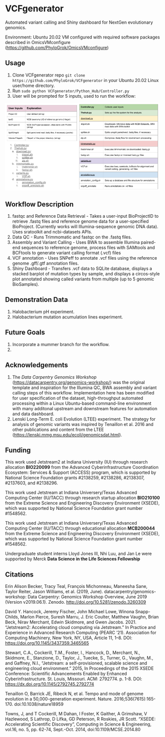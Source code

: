 # VCFgenerator
Automated variant calling and Shiny dashboard for NextGen evolutionary genomics.<br>

Environment: Ubuntu 20.02 VM configured with required software packages described in OmicsVMconfigure (https://github.com/PhyloGrok/OmicsVMconfigure)

## Usage
1. Clone VCFgenerator repo ```git clone https://github.com/PhyloGrok/VCFgenerator``` in your Ubuntu 20.02 Linux user/home directory.
2. Run ```sudo python VCFgenerator/Python_Hub/Controller.py```
3. User will be prompted for 5 inputs, used to run the workflow:

![](/Workflow-Chart.png)

## Workflow Description
1. fastqc and Reference Data Retrieval - Takes a user-input BioProjectID to retrieve .fastq files and reference genome data for a user-specified BioProject. (Currently works will Illumina-sequence genomic DNA data).  Uses sratoolkit and ncbi-datasets APIs.
2. Data QC - Runs Trimmomatic and fastqc on the .fastq files.
3. Assembly and Variant Calling - Uses BWA to assemble Illumina paired-end sequences to reference genome, process files with SAMtools and BCFtools to generate variant calling format (.vcf) files
4. VCF annotation - Uses SNPeff to annotate .vcf files using the reference genome .gff/.gtf annotation files.
5. Shiny Dashboard - Transfers .vcf data to SQLite database, displays a stacked barplot of mutation types by sample, and displays a circos-style plot annotated showing called variants from multiple (up to 5 genomic BioSamples).

## Demonstration Data
1. Halobacterium pH experiment. 
2. Halobacterium mutation acumulation lines experiment.

## Future Goals
1. Incorporate a mummer branch for the workflow.
2. 

## Acknowledgements
1. The <em>Data Carpentry Genomics Workshop</em> (https://datacarpentry.org/genomics-workshop/) was the original template and inspiration for the Illumina QC, BWA assembly and variant calling steps of this workflow.  Implementation here has been modified for user specification of the dataset, high-throughput automated processing within a Linux Ubuntu-based command-line environment with many additonal upstream and downstream features for automation and data dashboard. <br>
2. Lenski Long-Term E. coli Evolution (LTEE) experiment.  The strategy for analysis of genomic variants was inspired by Tenaillon et al. 2016 and other publications and content from the LTEE (https://lenski.mmg.msu.edu/ecoli/genomicsdat.html). 

## Funding

This work used Jetstream2 at Indiana University (IU) through research allocation <b>BIO220099</b> from the Advanced Cyberinfrastructure Coordination Ecosystem: Services & Support (ACCESS) program, which is supported by National Science Foundation grants #2138259, #2138286, #2138307, #2137603, and #2138296.

This work used Jetstream at Indiana Universery/Texas Advanced Computing Center (IU/TACC) through research startup allocation  <b>BIO210100</b> from the Extreme Science and Engineering Discovery Environment (XSEDE), which was supported by National Science Foundation grant number #1548562.

This work used Jetstream at Indiana Universery/Texas Advanced Computing Center (IU/TACC) through educational allocation  <b>MCB200044</b> from the Extreme Science and Engineering Discovery Environment (XSEDE), which was supported by National Science Foundation grant number #1548562.

Undergraduate student interns Lloyd Jones III, Nhi Luu, and Jan Le were supported by Merck <b>Data Science in the Life Sciences Fellowship</b>

## Citations

Erin Alison Becker, Tracy Teal, François Michonneau, Maneesha Sane, Taylor Reiter, Jason Williams, et al. (2019, June). 
datacarpentry/genomics-workshop: Data Carpentry: Genomics Workshop Overview, June 2019 (Version v2019.06.1). 
Zenodo. http://doi.org/10.5281/zenodo.3260309

David Y. Hancock, Jeremy Fischer, John Michael Lowe, Winona Snapp-Childs, Marlon Pierce, Suresh Marru, J. Eric Coulter, Matthew Vaughn, Brian Beck, Nirav Merchant, Edwin Skidmore, and Gwen Jacobs. 2021. “Jetstream2: Accelerating cloud computing via Jetstream.” In Practice and Experience in Advanced Research Computing (PEARC ’21). Association for Computing Machinery, New York, NY, USA, Article 11, 1–8. DOI: https://doi.org/10.1145/3437359.3465565

Stewart, C.A., Cockerill, T.M., Foster, I., Hancock, D., Merchant, N., Skidmore, E., Stanzione, D., Taylor, J., Tuecke, S., Turner, G., Vaughn, M., and Gaffney, N.I., “Jetstream: a self-provisioned, scalable science and engineering cloud environment.” 2015, In Proceedings of the 2015 XSEDE Conference: Scientific Advancements Enabled by Enhanced Cyberinfrastructure. St. Louis, Missouri. ACM: 2792774. p. 1-8. DOI: https://dx.doi.org/10.1145/2792745.2792774

Tenaillon O, Barrick JE, Ribeck N, et al. Tempo and mode of genome evolution in a 50,000-generation experiment. Nature. 2016;536(7615):165-170. doi:10.1038/nature18959

Towns, J, and T Cockerill, M Dahan, I Foster, K Gaither, A Grimshaw, V Hazlewood, S Lathrop, D Lifka, GD Peterson, R Roskies, JR Scott. “XSEDE: Accelerating Scientific Discovery”, Computing in Science & Engineering, vol.16, no. 5, pp. 62-74, Sept.-Oct. 2014, doi:10.1109/MCSE.2014.80

